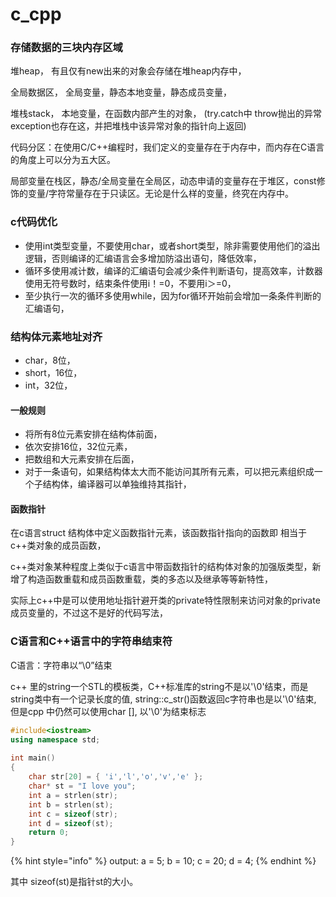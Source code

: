 # c\_cpp

### 存储数据的三块内存区域

堆heap， 有且仅有new出来的对象会存储在堆heap内存中， 

全局数据区， 全局变量，静态本地变量，静态成员变量， 

堆栈stack， 本地变量，在函数内部产生的对象， \(try.catch中 throw抛出的异常exception也存在这，并把堆栈中该异常对象的指针向上返回\) 

代码分区：在使用C/C++编程时，我们定义的变量存在于内存中，而内存在C语言的角度上可以分为五大区。

局部变量在栈区，静态/全局变量在全局区，动态申请的变量存在于堆区，const修饰的变量/字符常量存在于只读区。无论是什么样的变量，终究在内存中。

### c代码优化

* 使用int类型变量，不要使用char，或者short类型，除非需要使用他们的溢出逻辑，否则编译的汇编语言会多增加防溢出语句，降低效率，
* 循环多使用减计数，编译的汇编语句会减少条件判断语句，提高效率，计数器使用无符号数时，结束条件使用i！=0，不要用i＞=0， 
* 至少执行一次的循环多使用while，因为for循环开始前会增加一条条件判断的汇编语句，

### 结构体元素地址对齐

* char，8位， 
* short，16位，
* int，32位，

#### 一般规则

* 将所有8位元素安排在结构体前面，
* 依次安排16位，32位元素，
* 把数组和大元素安排在后面，
* 对于一条语句，如果结构体太大而不能访问其所有元素，可以把元素组织成一个子结构体，编译器可以单独维持其指针，

#### 函数指针

在c语言struct 结构体中定义函数指针元素，该函数指针指向的函数即 相当于 c++类对象的成员函数，

 c++类对象某种程度上类似于c语言中带函数指针的结构体对象的加强版类型，新增了构造函数重载和成员函数重载，类的多态以及继承等等新特性，

实际上c++中是可以使用地址指针避开类的private特性限制来访问对象的private成员变量的，不过这不是好的代码写法，

### C语言和C++语言中的字符串结束符

C语言：字符串以“\0”结束

c++ 里的string一个STL的模板类，C++标准库的string不是以'\0'结束，而是string类中有一个记录长度的值,  string::c\_str\(\)函数返回c字符串也是以'\0'结束,  但是cpp 中仍然可以使用char \[\], 以'\0'为结束标志

```cpp
#include<iostream>
using namespace std;
 
int main()
{
	char str[20] = { 'i','l','o','v','e' };
	char* st = "I love you";
	int a = strlen(str);
	int b = strlen(st);
	int c = sizeof(str);
	int d = sizeof(st);
	return 0;
}

```

{% hint style="info" %}
output: a = 5; b = 10; c = 20; d = 4;
{% endhint %}

 其中 sizeof\(st\)是指针st的大小。

